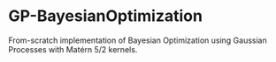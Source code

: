 # GP-BayesianOptimization

From-scratch implementation of Bayesian Optimization using Gaussian Processes with Matérn 5/2 kernels.

